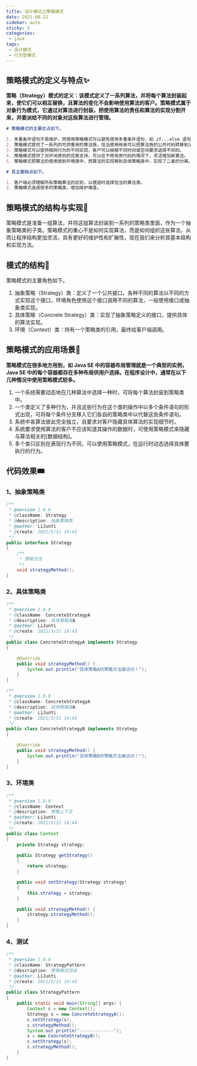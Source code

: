 ```yaml
---
title: 设计模式之策略模式
date: 2021-08-22
sidebar: auto
sticky: 5
categories:
 - java
tags:
 - 设计模式
 - 行为型模式
---
```


## 策略模式的定义与特点✨

**策略（Strategy）模式的定义：该模式定义了一系列算法，并将每个算法封装起来，使它们可以相互替换，且算法的变化不会影响使用算法的客户。策略模式属于对象行为模式，它通过对算法进行封装，把使用算法的责任和算法的实现分割开来，并委派给不同的对象对这些算法进行管理。**

```markdown
# 策略模式的主要优点如下。

1. 多重条件语句不易维护，而使用策略模式可以避免使用多重条件语句，如 if...else 语句、switch...case 语句。
2. 策略模式提供了一系列的可供重用的算法族，恰当使用继承可以把算法族的公共代码转移到父类里面，从而避免重复的代码。
3. 策略模式可以提供相同行为的不同实现，客户可以根据不同时间或空间要求选择不同的。
4. 策略模式提供了对开闭原则的完美支持，可以在不修改原代码的情况下，灵活增加新算法。
5. 策略模式把算法的使用放到环境类中，而算法的实现移到具体策略类中，实现了二者的分离。

# 其主要缺点如下。

1. 客户端必须理解所有策略算法的区别，以便适时选择恰当的算法类。
2. 策略模式造成很多的策略类，增加维护难度。
```

## 策略模式的结构与实现🎐

策略模式是准备一组算法，并将这组算法封装到一系列的策略类里面，作为一个抽象策略类的子类。策略模式的重心不是如何实现算法，而是如何组织这些算法，从而让程序结构更加灵活，具有更好的维护性和扩展性，现在我们来分析其基本结构和实现方法。

## 模式的结构🎋

策略模式的主要角色如下。

1. 抽象策略（Strategy）类：定义了一个公共接口，各种不同的算法以不同的方式实现这个接口，环境角色使用这个接口调用不同的算法，一般使用接口或抽象类实现。
2. 具体策略（Concrete Strategy）类：实现了抽象策略定义的接口，提供具体的算法实现。
3. 环境（Context）类：持有一个策略类的引用，最终给客户端调用。

## 策略模式的应用场景🎋

**策略模式在很多地方用到，如 Java SE 中的容器布局管理就是一个典型的实例，Java SE 中的每个容器都存在多种布局供用户选择。在程序设计中，通常在以下几种情况中使用策略模式较多。**

1. 一个系统需要动态地在几种算法中选择一种时，可将每个算法封装到策略类中。
2. 一个类定义了多种行为，并且这些行为在这个类的操作中以多个条件语句的形式出现，可将每个条件分支移入它们各自的策略类中以代替这些条件语句。
3. 系统中各算法彼此完全独立，且要求对客户隐藏具体算法的实现细节时。
4. 系统要求使用算法的客户不应该知道其操作的数据时，可使用策略模式来隐藏与算法相关的[数据结构]。
5. 多个类只区别在表现行为不同，可以使用策略模式，在运行时动态选择具体要执行的行为。

## 代码效果🎟

### 1、抽象策略类

```java
/**
 * @version 1.0.0
 * @className: Strategy
 * @description: 抽象策略类
 * @author: LiJunYi
 * @create: 2021/5/31 14:42
 */
public interface Strategy
{
    /**
     * 策略方法
     */
    void strategyMethod();
}

```

### 2、具体策略类

```java
/**
 * @version 1.0.0
 * @className: ConcreteStrategyA
 * @description: 具体策略类A
 * @author: LiJunYi
 * @create: 2021/5/31 14:43
 */
public class ConcreteStrategyA implements Strategy
{

    @Override
    public void strategyMethod() {
        System.out.println("具体策略A的策略方法被访问！");
    }
}

```

```java
/**
 * @version 1.0.0
 * @className: ConcreteStrategyA
 * @description: 具体策略类A
 * @author: LiJunYi
 * @create: 2021/5/31 14:43
 */
public class ConcreteStrategyB implements Strategy
{

    @Override
    public void strategyMethod() {
        System.out.println("具体策略B的策略方法被访问！");
    }
}

```

### 3、环境类

```java
/**
 * @version 1.0.0
 * @className: Context
 * @description: 策略上下文
 * @author: LiJunYi
 * @create: 2021/5/31 14:44
 */
public class Context
{
    private Strategy strategy;

    public Strategy getStrategy()
    {
        return strategy;
    }

    public void setStrategy(Strategy strategy)
    {
        this.strategy = strategy;
    }

    public void strategyMethod() {
        strategy.strategyMethod();
    }
}
```

### 4、测试

```java
/**
 * @version 1.0.0
 * @className: StrategyPattern
 * @description: 策略模式测试
 * @author: LiJunYi
 * @create: 2021/5/31 14:45
 */
public class StrategyPattern
{
    public static void main(String[] args) {
        Context c = new Context();
        Strategy s = new ConcreteStrategyA();
        c.setStrategy(s);
        c.strategyMethod();
        System.out.println("-------------");
        s = new ConcreteStrategyB();
        c.setStrategy(s);
        c.strategyMethod();
    }
}
```

